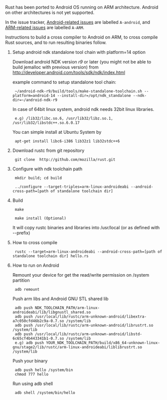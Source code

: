Rust has been ported to Android OS running on ARM architecture. Android on other architectures is not yet supported.

In the issue tracker, [Android-related issues](https://github.com/mozilla/rust/issues?labels=A-android) are labelled `A-android`, and [ARM-related issues](https://github.com/mozilla/rust/issues?labels=A-ARM) are labelled `A-ARM`.

Instructions to build a cross compiler to Android on ARM, to cross compile Rust sources, and to run resulting binaries follow.

1. Setup android ndk standalone tool chain with platform=14 option

    Download android NDK version _r9_ or later (you might not be able to build jemalloc with previous version) from http://developer.android.com/tools/sdk/ndk/index.html
    
    example command to setup standalone tool chain:
    
        ~/android-ndk-r9/build/tools/make-standalone-toolchain.sh --platform=android-14 --install-dir=/opt/ndk_standalone --ndk-dir=~/android-ndk-r9


    In case of 64bit linux system, android ndk needs 32bit linux libraries.

        e.g) /lib32/libc.so.6, /usr/lib32/libz.so.1, /usr/lib32/libstdc++.so.6.0.17

    You can simple install at Ubuntu System by 

        apt-get install libc6-i386 lib32z1 lib32stdc++6

2. Download rustc from git repository

        git clone  http://github.com/mozilla/rust.git
    
3. Configure with ndk toolchain path

        mkdir build; cd build

        ../configure --target-triples=arm-linux-androideabi --android-cross-path=[path of standalone toolchain dir]

4. Build

        make
  
        make install (Optional) 

    It will copy rustc binaries and libraries into /usr/local (or as defined with --prefix)
    
5. How to cross compile
    
        rustc --target=arm-linux-androideabi --android-cross-path=[path of standalone toolchain dir] hello.rs
 
6. How to run on Android

    Remount your device for get the read/write permission on /system partition

        adb remount

    Push arm libs and Android GNU STL shared lib

        adb push NDK_TOOLCHAIN_PATH/arm-linux-androideabi/lib/libgnustl_shared.so
        adb push /usr/local/lib/rustc/arm-unknown-android/libextra-a7c050cfd46b2c9a-0.7.so /system/lib
        adb push /usr/local/lib/rustc/arm-unknown-android/librustrt.so /system/lib
        adb push /usr/local/lib/rustc/arm-unknown-android/libstd-6c65cf4b443341b1-0.7.so /system/lib
        e.g) adb push YOUR_NDK_TOOLCHAIN_PATH/build/x86_64-unknown-linux-gnu/stage2/lib/rustc/arm-linux-androideabi/liblibrustrt.so /system/lib

    Push your binary

        adb push hello /system/bin
        chmod 777 hello

    Run using adb shell

        adb shell /system/bin/hello